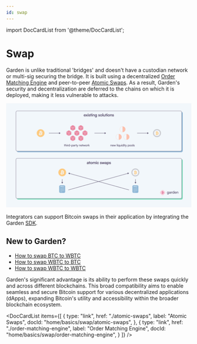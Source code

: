 ```yaml
---
id: swap
---
```


import DocCardList from '@theme/DocCardList';

# Swap

Garden is unlike traditional 'bridges' and doesn't have a custodian network or multi-sig securing the bridge. It is built using a decentralized [Order Matching Engine](/docs/home/basics/swap/OrderMatchingEngine.md) and peer-to-peer [Atomic Swaps](/docs/home/basics/swap/AtomicSwaps.md). As a result, Garden's security and decentralization are deferred to the chains on which it is deployed, making it less vulnerable to attacks.

![existingSolutions](../../images/existingSolutions.png)

Integrators can support Bitcoin swaps in their application by integrating the Garden [SDK](/docs/developers/sdk/Sdk.md).

## New to Garden?

- [How to swap BTC to WBTC](/docs/home/basics/guides/BtcWbtc.md)
- [How to swap WBTC to BTC](/docs/home/basics/guides/WbtcBtc.md)
- [How to swap WBTC to WBTC](/docs/home/basics/guides/WbtcWbtc.md)

Garden's significant advantage is its ability to perform these swaps quickly and across different blockchains. This broad compatibility aims to enable seamless and secure Bitcoin support for various decentralized applications (dApps), expanding Bitcoin's utility and accessibility within the broader blockchain ecosystem.

<DocCardList
items={[
{
type: "link",
href: "./atomic-swaps",
label: "Atomic Swaps",
docId: "home/basics/swap/atomic-swaps",
},
{
type: "link",
href: "./order-matching-engine",
label: "Order Matching Engine",
docId: "home/basics/swap/order-matching-engine",
}
]}
/>
